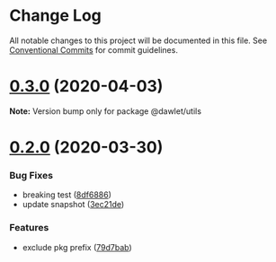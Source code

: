 # Change Log

All notable changes to this project will be documented in this file.
See [Conventional Commits](https://conventionalcommits.org) for commit guidelines.

# [0.3.0](https://github.com/dawlet-team/dawlet-poc/compare/v0.2.0...v0.3.0) (2020-04-03)

**Note:** Version bump only for package @dawlet/utils





# [0.2.0](https://github.com/dawlet-team/dawlet-poc/compare/v0.1.0...v0.2.0) (2020-03-30)


### Bug Fixes

* breaking test ([8df6886](https://github.com/dawlet-team/dawlet-poc/commit/8df6886cd29f5a5651376984cce10abc57ba7369))
* update snapshot ([3ec21de](https://github.com/dawlet-team/dawlet-poc/commit/3ec21dea702f5141c33ba1b4a9825a1f7421a67b))


### Features

* exclude pkg prefix ([79d7bab](https://github.com/dawlet-team/dawlet-poc/commit/79d7bab3b16a5f2dd48081a7f8816fabed5d2307))

